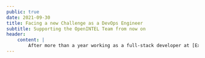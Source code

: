 ```yaml
---
public: true
date: 2021-09-30
title: Facing a new Challenge as a DevOps Engineer
subtitle: Supporting the OpenINTEL Team from now on
header:
    content: |
        After more than a year working as a full-stack developer at [Extendas](https://www.extendas.com/) I decided to face a new challenge. At Extendas, I was working on a cloud solution to centrally monitor peripherals and hardware of a customer's site. This innovative approach aims to speed up the service processes of gas stations and washing streets. After deploying the first version as a pilot I decided to move on and search for a new challenge. During the summer break, I was asked to work on a project to evaluate the health of DNSSEC compliant records within two TLDs of Europe. The project team is part of DACS at the University of Twente. After the summer break, I was asked to continue my work on this project. My role is that of a DevOps engineer.
---
```


